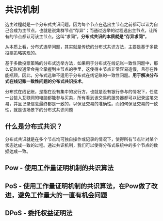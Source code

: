 # 共识机制

选主过程就是一个分布式共识问题，因为每个节点在选出主节点之前都可以认为自己会成为主节点，也就是说集群节点“存异”；而通过选举的过程选出主节点，让所有的节点都认可该主节点，这叫“求同”。**分布式共识的本质就是“存异求同”**。


从本质上看，分布式选举问题，其实就是传统的分布式共识方法，主要是基于多数投票策略实现的。


基于多数投票策略的分布式选举方法，如果用于分布式在线记账一致性问题中，那么记账权通常会完全掌握到主节点的手里，这使得主节点非常容易造假，且存在性能瓶颈。因此，分布式选举不适用于分布式在线记账的一致性问题。**用于解决分布式在线记账一致性问题的分布式共识技术**。


分布式在线记账，是指在没有集中的发行方，也就是没有银行参与的情况下，任意一台接入互联网的电脑都能参与买卖，所有看到该交易的服务器都可以记录这笔交易，并且记录信息最终都是一致的，以保证交易的准确性。而如何保证交易的一致性，就是该场景下的分布式共识问题




## 什么是分布式共识？

分布式共识就是在多个节点均可独自操作或记录的情况下，使得所有节点针对某个状态达成一致的过程。通过共识机制，我们可以使得分布式系统中的多个节点的数据达成一致。


## Pow - 使用工作量证明机制的共识算法


## PoS - 使用工作量证明机制的共识算法，在Pow做了改进，避免工作量大的一直有机会问题


## DPoS - 委托权益证明法

